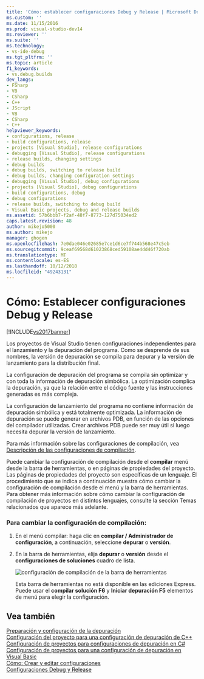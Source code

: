 ```yaml
---
title: 'Cómo: establecer configuraciones Debug y Release | Microsoft Docs'
ms.custom: ''
ms.date: 11/15/2016
ms.prod: visual-studio-dev14
ms.reviewer: ''
ms.suite: ''
ms.technology:
- vs-ide-debug
ms.tgt_pltfrm: ''
ms.topic: article
f1_keywords:
- vs.debug.builds
dev_langs:
- FSharp
- VB
- CSharp
- C++
- JScript
- VB
- CSharp
- C++
helpviewer_keywords:
- configurations, release
- build configurations, release
- projects [Visual Studio], release configurations
- debugging [Visual Studio], release configurations
- release builds, changing settings
- debug builds
- debug builds, switching to release build
- debug builds, changing configuration settings
- debugging [Visual Studio], debug configurations
- projects [Visual Studio], debug configurations
- build configurations, debug
- debug configurations
- release builds, switching to debug build
- Visual Basic projects, debug and release builds
ms.assetid: 57b6bbb7-f2af-48f7-8773-127d75034ed2
caps.latest.revision: 48
author: mikejo5000
ms.author: mikejo
manager: ghogen
ms.openlocfilehash: 7e0dae046e02685e7ce1d6ce7f744b568e47c5eb
ms.sourcegitcommit: 9ceaf69568d61023868ced59108ae4dd46f720ab
ms.translationtype: MT
ms.contentlocale: es-ES
ms.lasthandoff: 10/12/2018
ms.locfileid: "49243131"
---
```

# <a name="how-to-set-debug-and-release-configurations"></a>Cómo: Establecer configuraciones Debug y Release
[!INCLUDE[vs2017banner](../includes/vs2017banner.md)]

Los proyectos de Visual Studio tienen configuraciones independientes para el lanzamiento y la depuración del programa. Como se desprende de sus nombres, la versión de depuración se compila para depurar y la versión de lanzamiento para la distribución final.  
  
 La configuración de depuración del programa se compila sin optimizar y con toda la información de depuración simbólica. La optimización complica la depuración, ya que la relación entre el código fuente y las instrucciones generadas es más compleja.  
  
 La configuración de lanzamiento del programa no contiene información de depuración simbólica y está totalmente optimizada. La información de depuración se puede generar en archivos PDB, en función de las opciones del compilador utilizadas. Crear archivos PDB puede ser muy útil si luego necesita depurar la versión de lanzamiento.  
  
 Para más información sobre las configuraciones de compilación, vea [Descripción de las configuraciones de compilación](../ide/understanding-build-configurations.md).  
  
 Puede cambiar la configuración de compilación desde el **compilar** menú desde la barra de herramientas, o en páginas de propiedades del proyecto. Las páginas de propiedades del proyecto son específicas de un lenguaje. El procedimiento que se indica a continuación muestra cómo cambiar la configuración de compilación desde el menú y la barra de herramientas. Para obtener más información sobre cómo cambiar la configuración de compilación de proyectos en distintos lenguajes, consulte la sección Temas relacionados que aparece más adelante.  
  
### <a name="to-change-the-build-configuration"></a>Para cambiar la configuración de compilación:  
  
1.  En el menú compilar: haga clic en **compilar / Administrador de configuración**, a continuación, seleccione **depurar** o **versión**.  
  
2.  En la barra de herramientas, elija **depurar** o **versión** desde el **configuraciones de soluciones** cuadro de lista.  
  
     ![configuración de compilación de la barra de herramientas](../debugger/media/toolbarbuildconfiguration.png "ToolbarBuildConfiguration")  
  
     Esta barra de herramientas no está disponible en las ediciones Express. Puede usar el **compilar solución F6** y **Iniciar depuración F5** elementos de menú para elegir la configuración.  
  
## <a name="see-also"></a>Vea también  
 [Preparación y configuración de la depuración](../debugger/debugger-settings-and-preparation.md)   
 [Configuración del proyecto para una configuración de depuración de C++](../debugger/project-settings-for-a-cpp-debug-configuration.md)   
 [Configuración de proyectos para configuraciones de depuración en C#](../debugger/project-settings-for-csharp-debug-configurations.md)   
 [Configuración de proyectos para una configuración de depuración en Visual Basic](../debugger/project-settings-for-a-visual-basic-debug-configuration.md)   
 [Cómo: Crear y editar configuraciones](../ide/how-to-create-and-edit-configurations.md)   
 [Configuraciones Debug y Release](http://msdn.microsoft.com/en-us/0440b300-0614-4511-901a-105b771b236e)



